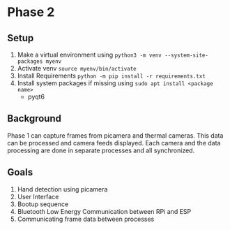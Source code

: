 # Phase 2

## Setup
1. Make a virtual environment using ```python3 -m venv --system-site-packages myenv```
2. Activate venv ```source myenv/bin/activate```
3. Install Requirements ```python -m pip install -r requirements.txt```
4. Install system packages if missing using ```sudo apt install <package name>```
    - pyqt6

## Background
Phase 1 can capture frames from picamera and thermal cameras.
This data can be processed and camera feeds displayed.
Each camera and the data processing are done in separate processes and all synchronized.

## Goals
1. Hand detection using picamera
2. User Interface
3. Bootup sequence
4. Bluetooth Low Energy Communication between RPi and ESP
5. Communicating frame data between processes